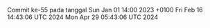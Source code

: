 Commit ke-55 pada tanggal Sun Jan 01 14:00 2023 +0100
Fri Feb 16 14:43:06 UTC 2024
Mon Apr 29 05:43:06 UTC 2024
